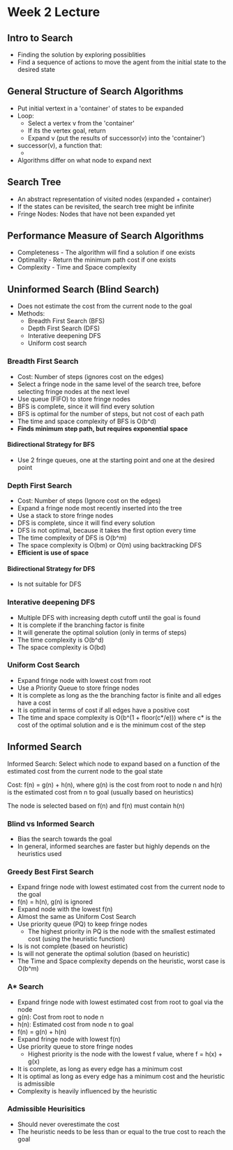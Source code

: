 # Week 2 Lecture

## Intro to Search
- Finding the solution by exploring possiblities
- Find a sequence of actions to move the agent from the initial state to the desired state

## General Structure of Search Algorithms
- Put initial vertext in a 'container' of states to be expanded
- Loop:
  - Select a vertex v from the 'container'
  - If its the vertex goal, return
  - Expand v (put the results of successor(v) into the 'container')
- successor(v), a function that:
  - <todo>
- Algorithms differ on what node to expand next
  
## Search Tree
- An abstract representation of visited nodes (expanded + container)
- If the states can be revisited, the search tree might be infinite
- Fringe Nodes: Nodes that have not been expanded yet

## Performance Measure of Search Algorithms
- Completeness - The algorithm will find a solution if one exists
- Optimality - Return the minimum path cost if one exists
- Complexity - Time and Space complexity

## Uninformed Search (Blind Search)
- Does not estimate the cost from the current node to the goal
- Methods:
  - Breadth First Search (BFS)
  - Depth First Search (DFS)
  - Interative deepening DFS
  - Uniform cost search

### Breadth First Search
- Cost: Number of steps (ignores cost on the edges)
- Select a fringe node in the same level of the search tree, before selecting fringe nodes at the next level
- Use queue (FIFO) to store fringe nodes
- BFS is complete, since it will find every solution
- BFS is optimal for the number of steps, but not cost of each path
- The time and space complexity of BFS is O(b^d)
- **Finds minimum step path, but requires exponential space**

#### Bidirectional Strategy for BFS
- Use 2 fringe queues, one at the starting point and one at the desired point

### Depth First Search
- Cost: Number of steps (Ignore cost on the edges)
- Expand a fringe node most recently inserted into the tree
- Use a stack to store fringe nodes
- DFS is complete, since it will find every solution
- DFS is not optimal, because it takes the first option every time
- The time complexity of DFS is O(b^m)
- The space complexity is O(bm) or O(m) using backtracking DFS
- **Efficient is use of space**

#### Bidirectional Strategy for DFS
- Is not suitable for DFS

### Interative deepening DFS
- Multiple DFS with increasing depth cutoff until the goal is found
- It is complete if the branching factor is finite
- It will generate the optimal solution (only in terms of steps)
- The time complexity is O(b^d)
- The space complexity is O(bd)

### Uniform Cost Search
- Expand fringe node with lowest cost from root
- Use a Priority Queue to store fringe nodes
- It is complete as long as the the branching factor is finite and all edges have a cost
- It is optimal in terms of cost if all edges have a positive cost
- The time and space complexity is O(b^(1 + floor(c\*/e))) where c* is the cost of the optimal solution and e is the minimum cost of the step

## Informed Search
Informed Search: Select which node to expand based on a function of the estimated cost from the current node to the goal state

Cost: f(n) = g(n) + h(n), where g(n) is the cost from root to node n and h(n) is the estimated cost from n to goal (usually based on heuristics)

The node is selected based on f(n) and f(n) must contain h(n)

### Blind vs Informed Search
- Bias the search towards the goal
- In general, informed searches are faster but highly depends on the heuristics used

### Greedy Best First Search
- Expand fringe node with lowest estimated cost from the current node to the goal
- f(n) = h(n), g(n) is ignored
- Expand node with the lowest f(n)
- Almost the same as Uniform Cost Search
- Use priority queue (PQ) to keep fringe nodes
  - The highest priority in PQ is the node with the smallest estimated cost (using the heuristic function)
- Is is not complete (based on heuristic)
- Is will not generate the optimal solution (based on heuristic)
- The Time and Space complexity depends on the heuristic, worst case is O(b^m)

### A* Search
- Expand fringe node with lowest estimated cost from root to goal via the node
- g(n): Cost from root to node n
- h(n): Estimated cost from node n to goal
- f(n) = g(n) + h(n)
- Expand fringe node with lowest f(n)
- Use priority queue to store fringe nodes
  - Highest priority is the node with the lowest f value, where f = h(x) + g(x)
- It is complete, as long as every edge has a minimum cost
- It is optimal as long as every edge has a minimum cost and the heuristic is admissible
- Complexity is heavily influenced by the heuristic

### Admissible Heurisitics
- Should never overestimate the cost
- The heuristic needs to be less than or equal to the true cost to reach the goal
  
